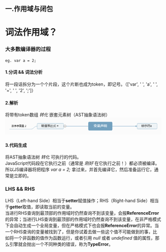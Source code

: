 ## 一.作用域与闭包
# 词法作用域？

### 大多数编译器的过程
`eg. var a = 2;`
#### 1.分词 && 词法分析
将一段话拆分为一个个片段，这个片断也成为token，即记号。（['var', ' ', 'a', ' ', '=', ' ', '2', ';']）
#### 2.解析
将带有token数组 *转化* 嵌套元素树（AST抽象语法树）
![示例的AST抽象语法树](./images/you_dont_know_js-scope_closures-1-01.png)
#### 3.代码生成
将AST抽象语法树 *转化* 可执行的代码。  
JavaScript代码段在它执行之前（通常是 *刚好* 在它执行之前！）都必须被编译。所以JS编译器将把程序 *var a = 2;* 拿过来，并首先编译它，然后准备运行它，通常是立即的。

### LHS && RHS
LHS（Left-hand Side）相当于**setter**赋值操作；RHS（Right-hand Side）相当于**getter**取值，即读取当前的变量。  
当进行RHS查询到最顶部的作用域时仍然查询不到该变量，会报**ReferenceError**的异常；当进行LHS查询到最顶部的作用域时仍然查询不到该变量，在非严格模式下会自动生成一个全局变量，但在严格模式下也会报**ReferenceError**的异常。当一个RHS查询的变量被找到了，但是你试着去做一些这个值不可能做到的事，比如将一个非函数的值作为函数运行，或者引用 *null* 或者 *undefined* 值的属性，那么引擎就会抛出一个不同种类的错误，称为**TypeError**。

